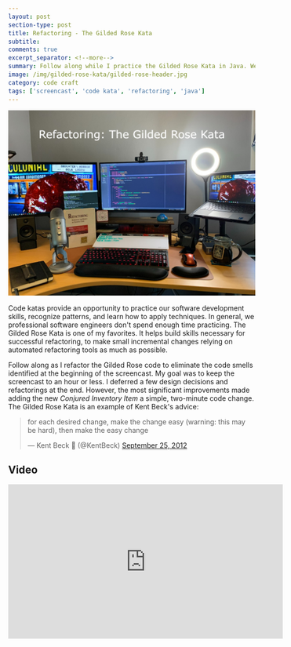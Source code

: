 ```yaml
---
layout: post
section-type: post
title: Refactoring - The Gilded Rose Kata
subtitle: 
comments: true
excerpt_separator: <!--more-->
summary: Follow along while I practice the Gilded Rose Kata in Java. We'll identify code smells in the existing code and refactor until we can easily and safely add the new feature.
image: /img/gilded-rose-kata/gilded-rose-header.jpg
category: code craft
tags: ['screencast', 'code kata', 'refactoring', 'java']
---
```


<img src="/img/gilded-rose-kata/gilded-rose-kata.jpg" alt="The Gilded Rose Kata" class="img-responsive" />

Code katas provide an opportunity to practice our software development skills, recognize patterns, and learn how to apply techniques. In general, we professional software engineers don't spend enough time practicing. The Gilded Rose Kata is one of my favorites. It helps build skills necessary for successful refactoring, to make small incremental changes relying on automated refactoring tools as much as possible. 

Follow along as I refactor the Gilded Rose code to eliminate the code smells identified at the beginning of the screencast. My goal was to keep the screencast to an hour or less. I deferred a few design decisions and refactorings at the end. However, the most significant improvements made adding the new _Conjured Inventory Item_ a simple, two-minute code change. The Gilded Rose Kata is an example of Kent Beck's advice:

<blockquote class="twitter-tweet"><p lang="en" dir="ltr">for each desired change, make the change easy (warning: this may be hard), then make the easy change</p>&mdash; Kent Beck 🌻 (@KentBeck) <a href="https://twitter.com/KentBeck/status/250733358307500032?ref_src=twsrc%5Etfw">September 25, 2012</a></blockquote> <script async src="https://platform.twitter.com/widgets.js" charset="utf-8"></script>

## Video 

<iframe width="560" height="315" src="https://www.youtube.com/embed/fmCcbIAO9sU" title="YouTube video player" frameborder="0" allow="accelerometer; autoplay; clipboard-write; encrypted-media; gyroscope; picture-in-picture" allowfullscreen></iframe>
